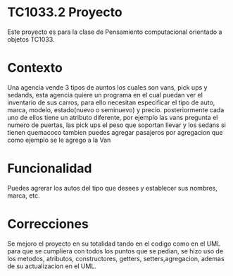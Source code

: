 # TC1033.2 Proyecto 
Este proyecto es para la clase de Pensamiento computacional orientado a objetos TC1033. 
# Contexto 
Una agencia vende 3 tipos de auntos los cuales son vans, pick ups y sedands, esta agencia quiere un programa en el cual puedan ver el inventario de sus carros, para ello necesitan especificar el tipo de auto, marca, modelo, estado(nuevo o seminuevo) y precio. posteriormente cada uno de ellos tiene un atributo diferente, por ejemplo las vans pregunta el numero de puertas, las pick ups el peso que soportan llevar y los sedans si tienen quemacoco tambien puedes agregar pasajeros por agregacion que como ejemplo se le agrego a la Van 
# Funcionalidad 
Puedes agrerar los autos del tipo que desees y establecer sus nombres, marca, etc. 
# Correcciones 
Se mejoro el proyecto en su totalidad tando en el codigo como en el UML para que se cumpliera con todos los puntos que se pedian, se hizo uso de los metodos, atributos, constructores, getters, setters,agregacion, ademas de su actualizacion en el UML. 
